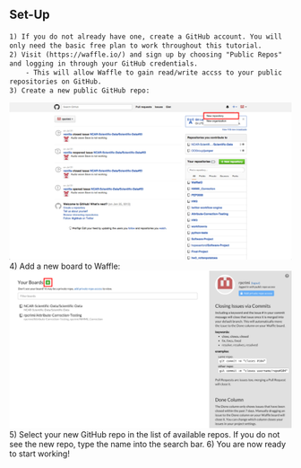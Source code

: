 ## Set-Up

	1) If you do not already have one, create a GitHub account. You will only need the basic free plan to work throughout this tutorial. 
	2) Visit (https://waffle.io/) and sign up by choosing "Public Repos" and logging in through your GitHub credentials. 
		- This will allow Waffle to gain read/write accss to your public repositories on GitHub.
	3) Create a new public GitHub repo:
![Make new github repo](/images/gh_new_repo.png?raw=true "New GitHub Repo")
	4) Add a new board to Waffle:
![Add new Waffle board](/images/w_homescreen.png?raw=true "New Waffle Board")
	5) Select your new GitHub repo in the list of available repos. If you do not see the new repo, type the name into the search bar.
	6) You are now ready to start working!